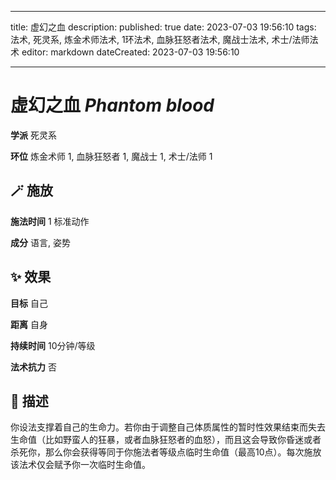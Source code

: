 
---
title: 虚幻之血
description: 
published: true
date: 2023-07-03 19:56:10
tags: 法术, 死灵系, 炼金术师法术, 1环法术, 血脉狂怒者法术, 魔战士法术, 术士/法师法术
editor: markdown
dateCreated: 2023-07-03 19:56:10

---

# **虚幻之血** *Phantom blood*

**学派** 死灵系 

**环位** 炼金术师 1, 血脉狂怒者 1, 魔战士 1, 术士/法师 1

## 🪄 施放

**施法时间** 1 标准动作

**成分** 语言, 姿势

## ✨ 效果 

**目标** 自己 

**距离** 自身  

**持续时间** 10分钟/等级 

**法术抗力** 否

## 📖 描述

你设法支撑着自己的生命力。若你由于调整自己体质属性的暂时性效果结束而失去生命值（比如野蛮人的狂暴，或者血脉狂怒者的血怒），而且这会导致你昏迷或者杀死你，那么你会获得等同于你施法者等级点临时生命值（最高10点）。每次施放该法术仅会赋予你一次临时生命值。
    